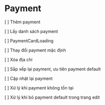 # Payment

[ ] Thêm payment

[ ] Lấy danh sách payment

[ ] PaymentCardLoading

[ ] Thay đổi payment mặc định

[ ] Xóa địa chỉ

[ ] Sắp xếp lại payment, ưu tiên payment default

[ ] Cập nhật lại payment

[ ] Xử lý khi payment không tồn tại

[ ] Xử lý khi bỏ payment default trong trang edit